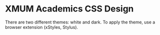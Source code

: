 # XMUM Academics CSS Design

There are two different themes: white and dark. To apply the theme, use a browser extension (xStyles, Stylus).
